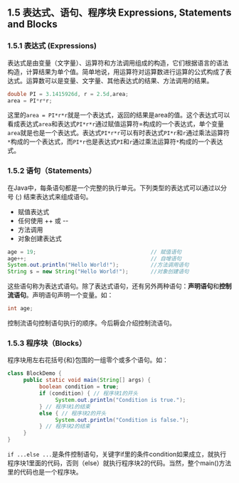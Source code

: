 ## 1.5 表达式、语句、程序块 Expressions, Statements and Blocks
### 1.5.1 表达式 (Expressions)

表达式是由变量（文字量）、运算符和方法调用组成的构造，它们根据语言的语法构造，计算结果为单个值。简单地说，用运算符对运算数进行运算的公式构成了表达式。运算数可以是变量、文字量、其他表达式的结果、方法调用的结果。
```java
double PI = 3.1415926d, r = 2.5d,area;
area = PI*r*r;
```
这里的`area = PI*r*r`就是一个表达式，返回的结果是area的值。这个表达式可以看成表达式`area`和表达式`PI*r*r`通过赋值运算符=构成的一个表达式，单个变量`area`就是也是一个表达式。表达式`PI*r*r`可以有时表达式`PI*r`和`r`通过乘法运算符`*`构成的一个表达式，而`PI*r`也是表达式`PI`和`r`通过乘法运算符`*`构成的一个表达式。

### 1.5.2 语句（Statements）

在Java中，每条语句都是一个完整的执行单元。下列类型的表达式可以通过以分号 (;) 结束表达式来组成语句。
- 赋值表达式
- 任何使用 ++ 或 --
- 方法调用
- 对象创建表达式
```java
age = 19;                                    // 赋值语句
age++;                                       // 自增语句
System.out.println("Hello World!");          //方法调用语句
String s = new String("Hello World!");       //对象创建语句
```
这些语句称为表达式语句。除了表达式语句，还有另外两种语句：**声明语句**和**控制流语句**。声明语句声明一个变量。如：
```java
int age;
```
控制流语句控制语句执行的顺序。今后耨会介绍控制流语句。

### 1.5.3 程序块（Blocks）

程序块用左右花括号{和}包围的一组零个或多个语句。如：
```java
class BlockDemo {
     public static void main(String[] args) {
          boolean condition = true;
          if (condition) { // 程序块1的开头
               System.out.println("Condition is true.");
          } // 程序块1的结束
          else { // 程序块2的开头
               System.out.println("Condition is false.");
          } // 程序块2的结束
     }
}
```
`if ...else ...`是条件控制语句，关键字if里的条件condition如果成立，就执行程序块1里面的代码，否则（else）就执行程序块2的代码。当然，整个main()方法里的代码也是一个程序块。


